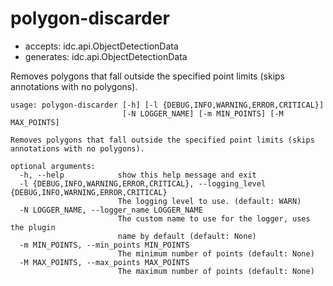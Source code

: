 # polygon-discarder

* accepts: idc.api.ObjectDetectionData
* generates: idc.api.ObjectDetectionData

Removes polygons that fall outside the specified point limits (skips annotations with no polygons).

```
usage: polygon-discarder [-h] [-l {DEBUG,INFO,WARNING,ERROR,CRITICAL}]
                         [-N LOGGER_NAME] [-m MIN_POINTS] [-M MAX_POINTS]

Removes polygons that fall outside the specified point limits (skips
annotations with no polygons).

optional arguments:
  -h, --help            show this help message and exit
  -l {DEBUG,INFO,WARNING,ERROR,CRITICAL}, --logging_level {DEBUG,INFO,WARNING,ERROR,CRITICAL}
                        The logging level to use. (default: WARN)
  -N LOGGER_NAME, --logger_name LOGGER_NAME
                        The custom name to use for the logger, uses the plugin
                        name by default (default: None)
  -m MIN_POINTS, --min_points MIN_POINTS
                        The minimum number of points (default: None)
  -M MAX_POINTS, --max_points MAX_POINTS
                        The maximum number of points (default: None)
```
